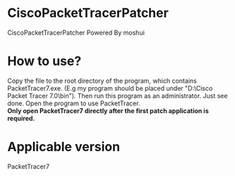 # CiscoPacketTracerPatcher
 CiscoPacketTracerPatcher Powered By moshui
# How to use?  
Copy the file to the root directory of the program, which contains PacketTracer7.exe. (E.g my program should be placed under "D:\Cisco Packet Tracer 7.0\bin"). Then run this program as an administrator. Just see done. Open the program to use PacketTracer.  
**Only open PacketTracer7 directly after the first patch application is required.**  
# Applicable version  
PacketTracer7  
